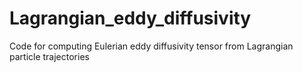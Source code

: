 # Lagrangian_eddy_diffusivity
Code for computing Eulerian eddy diffusivity tensor from Lagrangian particle trajectories  
